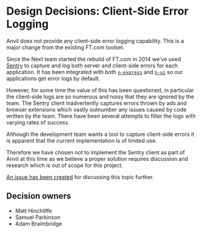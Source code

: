 # Design Decisions: Client-Side Error Logging

Anvil does not provide any client-side error logging capability. This is a major change from the existing FT.com toolset.

Since the Next team started the rebuild of FT.com in 2014 we've used [Sentry] to capture and log both server and client-side errors for each application. It has been integrated with both [`n-express`] and [`n-ui`] so our applications get error logs by default.

However, for some time the value of this has been questioned, in particular the client-side logs are so numerous and noisy that they are ignored by the team. The Sentry client inadvertently captures errors thrown by ads and browser extensions which vastly outnumber any issues caused by code written by the team. There have been several attempts to filter the logs with varying rates of success.

Although the development team wants a tool to capture client-side errors it is apparent that the current implementation is of limited use.

Therefore we have chosen not to implement the Sentry client as part of Anvil at this time as we believe a proper solution requires discussion and research which is out of scope for this project.

[An issue has been created][issue] for discussing this topic further.

[Sentry]: https://sentry.io/
[`n-express`]: https://github.com/Financial-Times/n-express/blob/cdba330203de8bdee77833b810dcd8b7cb68a648/main.js#L54
[`n-ui`]: https://github.com/Financial-Times/n-ui/blob/a84d0d39ff1796ab9261fc3588d71dd07c543fe5/browser/bundles/o-errors/index.js
[issue]: https://github.com/Financial-Times/next/issues/315

## Decision owners

- Matt Hinchliffe
- Samuel Parkinson
- Adam Braimbridge

